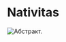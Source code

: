 # Nativitas

![Абстракт.](https://wallpaperboat.com/wp-content/uploads/2019/08/Abstract-Pictures-Images-High-Quality-1-920x518.jpg)
